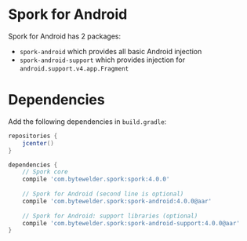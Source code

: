 # Spork for Android

Spork for Android has 2 packages:

- `spork-android` which provides all basic Android injection
- `spork-android-support` which provides injection for `android.support.v4.app.Fragment`

# Dependencies

Add the following dependencies in `build.gradle`:

```groovy
repositories {
    jcenter()
}

dependencies {
    // Spork core
    compile 'com.bytewelder.spork:spork:4.0.0'
    
    // Spork for Android (second line is optional)
    compile 'com.bytewelder.spork:spork-android:4.0.0@aar'
    
    // Spork for Android: support libraries (optional)
    compile 'com.bytewelder.spork:spork-android-support:4.0.0@aar'
}
```